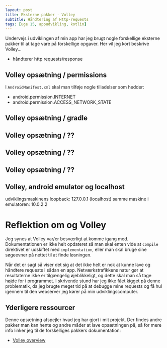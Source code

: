 ```yaml
---
layout: post
title: Eksterne pakker - Volley
subtitle: Håndtering af Http-requests
tags: [uge 15, appudvikling, kotlin]
---
```


Undervejs i udviklingen af min app har jeg brugt nogle forskellige eksterne pakker til at tage vare på forskellige opgaver. 
Her vil jeg kort beskrive Volley...

- håndterer http requests/response

## Volley opsætning / permissions
I `AndroidManifest.xml` skal man tilføje nogle tilladelser som hedder:
- android.permission.INTERNET
- android.permission.ACCESS_NETWORK_STATE


## Volley opsætning / gradle

## Volley opsætning / ??

## Volley opsætning / ??

## Volley opsætning / ??

## Volley, android emulator og localhost

udviklingsmaskinens loopback: 127.0.0.1 (localhost) samme maskine i emulatoren: 10.0.2.2

# Reflektion om og Volley
Jeg synes at Volley var/er besværligt at komme igang med. Dokumentationen er ikke helt opdateret så man skal enten vide at `compile` direktivet er udskiftet med `implementation`, eller man skal bruge sine søgeevner på nettet til at finde løsningen.

Når det er sagt så viser det sig at det ikke helt er nok at kunne lave og håndtere requests i sådan en app. Netværkstrafikkens natur gør at resultaterne ikke er tilgængelig øjeblikkeligt, og dette skal man så tage højde for i programmet. I skrivende stund har jeg ikke fået kigget på denne problematik, da jeg brugte meget tid på at debugge mine requests og få hul igennem til den webserver jeg kører på min udviklingscomputer.

## Yderligere ressourcer
Denne opsætning afspejler hvad jeg har gjort i mit projekt. Der findes andre pakker man kan hente og andre måder at lave opsætningen på, så for mere info linker jeg til de forskelliges pakkers dokumentation:

- [Volley overview](https://developer.android.com/training/volley)

